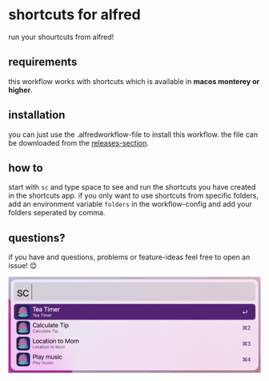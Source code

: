 # shortcuts for alfred

run your shourtcuts from alfred!

## requirements
this workflow works with shortcuts which is available in **macos monterey or higher**.

## installation
you can just use the .alfredworkflow-file to install this workflow. the file can be downloaded from the [releases-section](https://github.com/lukdiekm/alfred-shortcuts/releases).

## how to
start with `sc` and type space to see and run the shortcuts you have created in the shortcuts app.
if you only want to use shortcuts from specific folders, add an environment variable `folders` in the workflow-config and add your folders seperated by comma.

## questions?
if you have and questions, problems or feature-ideas feel free to open an issue! 😊

![alfred-shortcupts](alfred-shortcuts.png)
